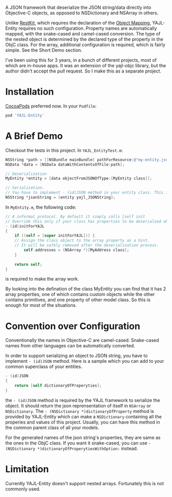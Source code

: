A JSON framework that deserialize the JSON string/data directly into Objective-C objects, as opposed to NSDictionary and NSArray in others.

Unlike [RestKit](https://github.com/RestKit/RestKit), which requires the declaration of the [Object Mapping](https://github.com/RestKit/RestKit/wiki/Object-mapping), YAJL-Entity requires no such configuration. Property names are automatically mapped, with the snake-cased and camel-cased conversion. The type of the nested object is determined by the declared type of the property in the ObjC class. For the array, additional configuration is required, which is fairly simple. See the Short Demo section.

I've been using this for 3 years, in a bunch of different projects, most of which are in-house apps. It was an extension of the yajl-objc library, but the author didn't accept the pull request. So I make this as a separate project.

# Installation

[CocoaPods](https://github.com/cocoapods/cocoapods) preferred now. In your `Podfile`:

```ruby
pod 'YAJL-Entity'
```

# A Brief Demo

Checkout the tests in this project. In `YAJL_EntityTest.m`:


```objective-c
NSString *path = [[NSBundle mainBundle] pathForResource:@"my-entity.json" ofType:nil];
NSData *data = [NSData dataWithContentsOfFile:path];

// Deserialization
MyEntity *entity = [data objectFromJSONOfType:[MyEntity class]];

// Serialization.
// You have to implement - (id)JSON method in your entity class. This is easy to do. See the next section.
NSString *jsonString = [entity yajl_JSONString];
```

In `MyEntity.m`, the following code:

```objective-c
// A informal protocol. By default it simply calls [self init
// Override this only if your class has properties to be deserialzed which are NSArray or NSMutableArray
- (id)initForYAJL
{
    if ((self = [super initForYAJL])) {
	// Assign the class object to the array property as a hint.
	// It will be safely removed after the deserialization process. 
        self.addresses = (NSArray *)[MyAddress class];
    }
    
    return self;
}
```
is required to make the array work. 

By looking into the defination of the class MyEntity you can find that it has 2 array properties, one of which contains custom objects while the other contains primitives, and one property of other model class. So this is enough for most of the situations.

# Convention over Configuration

Conventionally the names in Objective-C are camel-cased. Snake-cased names from other languages can be automatically converted.

In order to support serializing an object to JSON string, you have to implement `- (id)JSON` method. Here is a sample which you can add to your common superclass of your entities.

```objective-c
- (id)JSON
{
    return [self dictionaryOfProperyties];
}
```

the `- (id)JSON` method is required by the YAJL framework to serialize the object. It should return the json reprensentation of itself in `NSArray` or `NSDictionary`. The `- (NSDictionary *)dictionaryOfProperty` method is provided by YAJL-Entity which can make a `NSDictionary` containing all the properies and values of this project. Usually, you can have this method in the common parent class of all your models.

For the generated names of the json string's properties, they are same as the ones in the ObjC class. If you want it snake-cased, you can use `- (NSDictionary *)dictionaryOfProperytiesWithOption:` instead.

# Limitation

Currently YAJL-Entity doesn't support nested arrays. Fortunately this is not commonly used.
